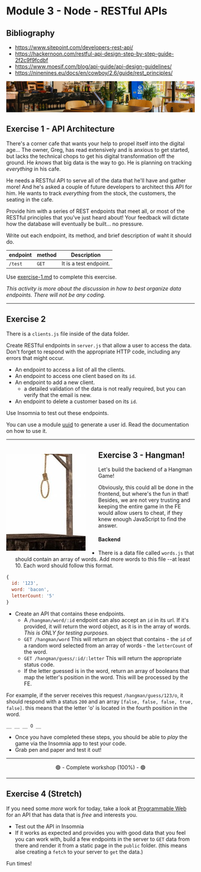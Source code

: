 # Module 3 - Node - RESTful APIs

## Bibliography

- https://www.sitepoint.com/developers-rest-api/
- https://hackernoon.com/restful-api-design-step-by-step-guide-2f2c9f9fcdbf
- https://www.moesif.com/blog/api-guide/api-design-guidelines/
- https://ninenines.eu/docs/en/cowboy/2.6/guide/rest_principles/

<img src='./__lecture/assets/cafe.jpg' />

## Exercise 1 - API Architecture

There's a corner cafe that wants your help to propel itself into the digital age... The owner, Greg, has read extensively and is anxious to get started, but lacks the technical chops to get his digital transformation off the ground. He _knows_ that big data is the way to go. He is planning on tracking _everything_ in his cafe.

He needs a RESTful API to serve all of the data that he'll have and gather more! And he's asked a couple of future developers to architect this API for him. He wants to track _everything_ from the stock, the customers, the seating in the cafe.

Provide him with a series of REST endpoints that meet all, or most of the RESTful principles that you've just heard about! Your feedback will dictate how the database will eventually be built... no pressure.

Write out each endpoint, its method, and brief description of waht it should do.

| endpoint | method | Description            |
| -------- | ------ | ---------------------- |
| `/test`  | `GET`  | It is a test endpoint. |

Use [exercise-1.md](__workshop/exercise-1.md) to complete this exercise.

_This activity is more about the discussion in how to best organize data endpoints. There will not be any coding._

---

## Exercise 2

There is a `clients.js` file inside of the data folder.

Create RESTful endpoints in `server.js` that allow a user to access the data. Don't forget to respond with the appropriate HTTP code, including any errors that might occur.

- An endpoint to access a list of all the clients.
- An endpoint to access one client based on its `id`.
- An endpoint to add a new client.
  - a detailed validation of the data is not really required, but you can verify that the email is new.
- An endpoint to delete a customer based on its `id`.

Use Insomnia to test out these endpoints.

You can use a module [uuid](https://www.npmjs.com/package/uuid) to generate a user id. Read the documentation on how to use it.

---

<img src='./__lecture/assets/hangman.jpg' style='float:left;margin:24px 34px 6px 0;' />

## Exercise 3 - Hangman!

Let's build the backend of a Hangman Game!

Obviously, this could all be done in the frontend, but where's the fun in that! Besides, we are not very trusting and keeping the entire game in the FE would allow users to cheat, if they knew enough JavaScript to find the answer.

#### Backend

- There is a data file called `words.js` that should contain an array of words. Add more words to this file --at least 10. Each word should follow this format.

```js
{
  id: '123',
  word: 'bacon',
  letterCount: '5'
}
```

- Create an API that contains these endpoints.
  - A `/hangman/word/:id` endpoint can also accept an `id` in its url. If it's provided, it will return the word object, as it is in the array of words. _This is ONLY for testing purposes._
  - `GET /hangman/word` This will return an object that contains - the `id` of a random word selected from an array of words - the `letterCount` of the word.
  - `GET /hangman/guess/:id/:letter` This will return the appropriate status code.
  - If the letter guessed is in the word, return an array of booleans that map the letter's position in the word. This will be processed by the FE.

For example, if the server receives this request `/hangman/guess/123/o`, it should respond with a status `200` and an array `[false, false, false, true, false]`. this means that the letter 'o' is located in the fourth position in the word.

```
__ __ __ O __
```

- Once you have completed these steps, you should be able to _play_ the game via the Insomnia app to test your code.
- Grab pen and paper and test it out!

---

<center>🟢 - Complete workshop (100%) - 🟢</center>

---

## Exercise 4 (Stretch)

If you need some _more_ work for today, take a look at [Programmable Web](https://www.programmableweb.com/) for an API that has data that is _free_ and interests you.

- Test out the API in Insomnia
- If it works as expected and provides you with good data that you feel you can work with, build a few endpoints in the server to `GET` data from there and render it from a static page in the `public` folder. (this means alse creating a `fetch` to your server to `get` the data.)

Fun times!
